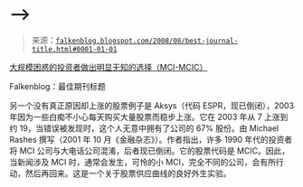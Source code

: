 <!--yml

category: 未分类

date: 2024-05-12 23:03:11

-->

# -->

> 来源：[`falkenblog.blogspot.com/2008/08/best-journal-title.html#0001-01-01`](http://falkenblog.blogspot.com/2008/08/best-journal-title.html#0001-01-01)

[大规模困惑的投资者做出明显无知的选择（MCI-MCIC）](http://www.ingentaconnect.com/content/bpl/jofi/2001/00000056/00000005/art00011;jsessionid=1qp6rj8bjfzk9.alice?format=print)

Falkenblog：最佳期刊标题

另一个没有真正原因却上涨的股票例子是 Aksys（代码 ESPR，现已倒闭），2003 年因为一些白痴不小心每天购买大量股票而稳步上涨。它在 2003 年从 7 上涨到约 19，当错误被发现时，这个人无意中拥有了公司的 67% 股份。由 Michael Rashes 撰写（2001 年 10 月《金融杂志》）。作者指出，许多 1990 年代的投资者将 MCI 公司与大电话公司混淆，后者现已倒闭。它的股票代码是 MCIC。因此，当新闻涉及 MCI 时，通常会发生，可怜的小 MCI，完全不同的公司，会有所行动，然后再回来。这是一个关于股票供应曲线的良好外生实验。
